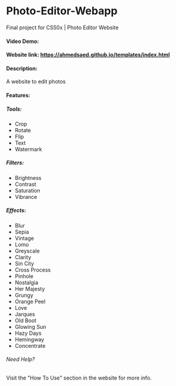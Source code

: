 # Photo-Editor-Webapp
Final project for CS50x | Photo Editor Website

#### Video Demo:

#### Website link: <https://ahmedsaed.github.io/templates/index.html>

#### Description:
A website to edit photos

#### Features:
##### Tools: 
- Crop
- Rotate
- Flip 
- Text
- Watermark
##### Filters:
- Brightness
- Contrast
- Saturation
- Vibrance
##### Effects:
- Blur
- Sepia
- Vintage
- Lomo
- Greyscale
- Clarity
- Sin City
- Cross Process
- Pinhole
- Nostalgia
- Her Majesty
- Grungy
- Orange Peel
- Love
- Jarques
- Old Boot
- Glowing Sun
- Hazy Days
- Hemingway
- Concentrate

###### Need Help?
Visit the "How To Use" section in the website for more info.